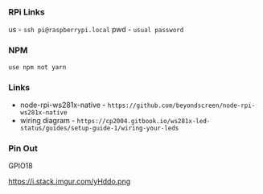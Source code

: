 ### RPi Links

us - `ssh pi@raspberrypi.local`
pwd - `usual password`

### NPM

`use npm not yarn`

### Links

- node-rpi-ws281x-native - `https://github.com/beyondscreen/node-rpi-ws281x-native`
- wiring diagram - `https://cp2004.gitbook.io/ws281x-led-status/guides/setup-guide-1/wiring-your-leds`


### Pin Out

GPIO18

https://i.stack.imgur.com/yHddo.png